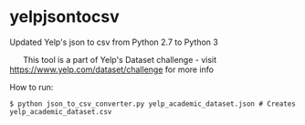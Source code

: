 # yelpjsontocsv
Updated Yelp's json to csv from Python 2.7 to Python 3

&nbsp;&nbsp;&nbsp;&nbsp;&nbsp;&nbsp;This tool is a part of Yelp's Dataset challenge - visit https://www.yelp.com/dataset/challenge for more info

How to run:
```
$ python json_to_csv_converter.py yelp_academic_dataset.json # Creates yelp_academic_dataset.csv
```
